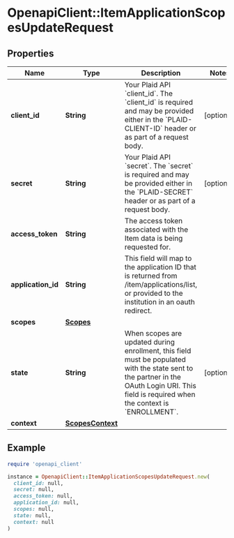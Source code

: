 # OpenapiClient::ItemApplicationScopesUpdateRequest

## Properties

| Name | Type | Description | Notes |
| ---- | ---- | ----------- | ----- |
| **client_id** | **String** | Your Plaid API &#x60;client_id&#x60;. The &#x60;client_id&#x60; is required and may be provided either in the &#x60;PLAID-CLIENT-ID&#x60; header or as part of a request body. | [optional] |
| **secret** | **String** | Your Plaid API &#x60;secret&#x60;. The &#x60;secret&#x60; is required and may be provided either in the &#x60;PLAID-SECRET&#x60; header or as part of a request body. | [optional] |
| **access_token** | **String** | The access token associated with the Item data is being requested for. |  |
| **application_id** | **String** | This field will map to the application ID that is returned from /item/applications/list, or provided to the institution in an oauth redirect. |  |
| **scopes** | [**Scopes**](Scopes.md) |  |  |
| **state** | **String** | When scopes are updated during enrollment, this field must be populated with the state sent to the partner in the OAuth Login URI. This field is required when the context is &#x60;ENROLLMENT&#x60;. | [optional] |
| **context** | [**ScopesContext**](ScopesContext.md) |  |  |

## Example

```ruby
require 'openapi_client'

instance = OpenapiClient::ItemApplicationScopesUpdateRequest.new(
  client_id: null,
  secret: null,
  access_token: null,
  application_id: null,
  scopes: null,
  state: null,
  context: null
)
```

